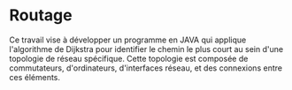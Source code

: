 
# Routage



Ce travail vise à développer un programme en JAVA qui applique l'algorithme de Dijkstra pour identifier le chemin le plus court au sein d'une topologie de réseau spécifique. Cette topologie est composée de commutateurs, d'ordinateurs, d'interfaces réseau, et des connexions entre ces éléments.
